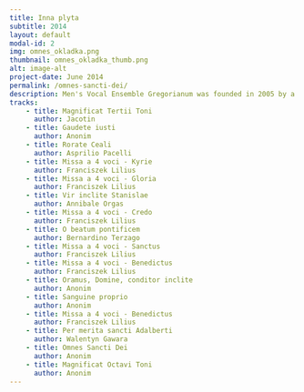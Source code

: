 ```yaml
---
title: Inna plyta
subtitle: 2014
layout: default
modal-id: 2
img: omnes_okladka.png
thumbnail: omnes_okladka_thumb.png
alt: image-alt
project-date: June 2014
permalink: /omnes-sancti-dei/
description: Men's Vocal Ensemble Gregorianum was founded in 2005 by a group of musicians who had been part of a children's choir known under the same name, with education received in music schools and brass orchestras. All of them share their love of early music. Since the beginning the group has been conducted by Berenika Jozajtis, a graduate of choir conducting at the Frederic Chopin Academy of Music in Warsaw, in the class of Professor Henryk Wojnarowski. Gregorianum specializes in early music, both religious and secular. The group gained recognition during early-music festivals in Gorzow Wielkopolski or Swieradow Zdroj, in Poland. It has been a laureate of the following competitions
tracks:
    - title: Magnificat Tertii Toni
      author: Jacotin
    - title: Gaudete iusti
      author: Anonim
    - title: Rorate Ceali
      author: Asprilio Pacelli
    - title: Missa a 4 voci - Kyrie
      author: Franciszek Lilius
    - title: Missa a 4 voci - Gloria
      author: Franciszek Lilius  
    - title: Vir inclite Stanislae
      author: Annibale Orgas
    - title: Missa a 4 voci - Credo
      author: Franciszek Lilius
    - title: O beatum pontificem
      author: Bernardino Terzago
    - title: Missa a 4 voci - Sanctus
      author: Franciszek Lilius
    - title: Missa a 4 voci - Benedictus
      author: Franciszek Lilius
    - title: Oramus, Domine, conditor inclite
      author: Anonim
    - title: Sanguine proprio
      author: Anonim
    - title: Missa a 4 voci - Benedictus
      author: Franciszek Lilius
    - title: Per merita sancti Adalberti
      author: Walentyn Gawara
    - title: Omnes Sancti Dei
      author: Anonim
    - title: Magnificat Octavi Toni
      author: Anonim
---
```

